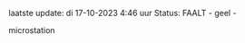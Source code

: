laatste update: 
di 17-10-2023  4:46   uur 
Status: FAALT - geel - 
<div class="service R">microstation</div>